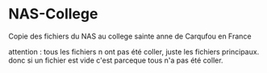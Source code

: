 # NAS-College
Copie des fichiers du NAS au college sainte anne de Carqufou en France

attention : tous les fichiers n ont pas été coller, juste les fichiers principaux.
donc si un fichier est vide c'est parceque tous n'a pas été coller.
